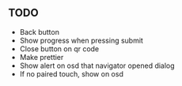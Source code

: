 ## TODO

* Back button
* Show progress when pressing submit
* Close button on qr code
* Make prettier
* Show alert on osd that navigator opened dialog
* If no paired touch, show on osd